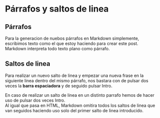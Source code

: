 # Párrafos y saltos de linea

## Párrafos
Para la generacion de nuebos párrafos en Markdown simplemente, escribimos texto como el que estoy haciendo para crear este post. Markdown interpreta todo texto plano como párrafo.

## Saltos de linea
Para realizar un nuevo salto de linea y empezar una nueva frase en la siguiente linea dentro del mismo párrafo, nos bastara con de pulsar dos veces la **barra espaciadora** y de seguido pulsar Intro.  

En caso de realizar un salto de linea en un distinto parrafo hemos de hacer uso de pulsar dos veces Intro.  
Al igual que pasa en HTML, Markdown omitira todos los saltos de linea que van seguidos haciendo uso solo del primer salto de linea introducido.
